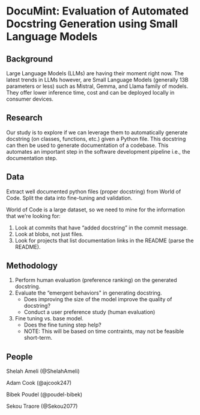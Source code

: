 # DocuMint: Evaluation of Automated Docstring Generation using Small Language Models

## Background
Large Language Models (LLMs) are having their moment right now. The latest trends in LLMs however, are Small Language Models (generally 13B parameters or less) such as Mistral, Gemma, and Llama family of models. They offer lower inference time, cost and can be deployed locally in consumer devices. 

## Research
Our study is to explore if we can leverage them to automatically generate docstring (on classes, functions, etc.) given a Python file. This docstring can then be used to generate documentation of a codebase. This automates an important step in the software development pipeline i.e., the documentation step.

## Data
Extract well documented python files (proper docstring) from World of Code. Split the data into fine-tuning and validation.

World of Code is a large dataset, so we need to mine for the information that we're looking for:
1. Look at commits that have “added docstring” in the commit message.
2. Look at blobs, not just files.
3. Look for projects that list documentation links in the README (parse the README).

## Methodology
1. Perform human evaluation (preference ranking) on the generated docstring.
2. Evaluate the “emergent behaviors" in generating docstring.
   - Does improving the size of the model improve the quality of docstring?
   - Conduct a user preference study (human evaluation)
4. Fine tuning vs. base model.
   - Does the fine tuning step help?
   - NOTE: This will be based on time contraints, may not be feasible short-term.

## People
Shelah Ameli (@ShelahAmeli)

Adam Cook (@ajcook247)

Bibek Poudel (@poudel-bibek)

Sekou Traore (@Sekou2077)
